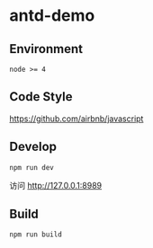 # antd-demo

## Environment

```
node >= 4
```

## Code Style

https://github.com/airbnb/javascript

## Develop

```
npm run dev  
```

访问 http://127.0.0.1:8989 

## Build

```
npm run build
```
